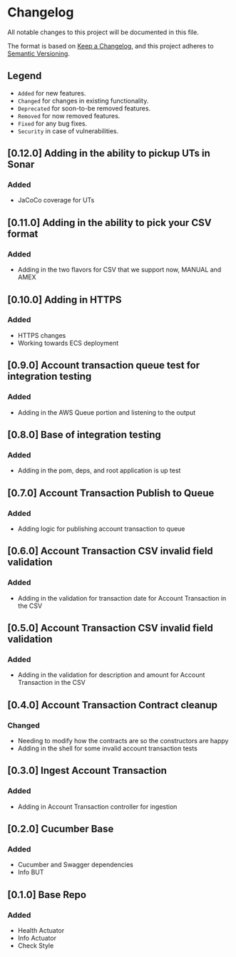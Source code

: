 # Changelog

All notable changes to this project will be documented in this file.

The format is based on [Keep a Changelog](https://keepachangelog.com/en/1.1.0/),
and this project adheres to [Semantic Versioning](https://semver.org/spec/v2.0.0.html).

## Legend

* `Added` for new features.
* `Changed` for changes in existing functionality.
* `Deprecated` for soon-to-be removed features.
* `Removed` for now removed features.
* `Fixed` for any bug fixes.
* `Security` in case of vulnerabilities.

## [0.12.0] Adding in the ability to pickup UTs in Sonar

### Added

- JaCoCo coverage for UTs

## [0.11.0] Adding in the ability to pick your CSV format

### Added

- Adding in the two flavors for CSV that we support now, MANUAL and AMEX

## [0.10.0] Adding in HTTPS

### Added

- HTTPS changes
- Working towards ECS deployment

## [0.9.0] Account transaction queue test for integration testing

### Added

- Adding in the AWS Queue portion and listening to the output

## [0.8.0] Base of integration testing

### Added

- Adding in the pom, deps, and root application is up test

## [0.7.0] Account Transaction Publish to Queue

### Added

- Adding logic for publishing account transaction to queue

## [0.6.0] Account Transaction CSV invalid field validation

### Added

- Adding in the validation for transaction date for Account Transaction in the CSV

## [0.5.0] Account Transaction CSV invalid field validation

### Added

- Adding in the validation for description and amount for Account Transaction in the CSV

## [0.4.0] Account Transaction Contract cleanup

### Changed

- Needing to modify how the contracts are so the constructors are happy
- Adding in the shell for some invalid account transaction tests

## [0.3.0] Ingest Account Transaction

### Added

- Adding in Account Transaction controller for ingestion

## [0.2.0] Cucumber Base

### Added

- Cucumber and Swagger dependencies
- Info BUT

## [0.1.0] Base Repo

### Added

- Health Actuator
- Info Actuator
- Check Style